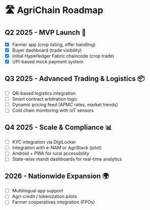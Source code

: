 # 🛣️ AgriChain Roadmap

## Q2 2025 - MVP Launch 🚀
- [x] Farmer app (crop listing, offer handling)
- [x] Buyer dashboard (trade visibility)
- [x] Initial Hyperledger Fabric chaincode (crop trade)
- [x] UPI-based mock payment system

## Q3 2025 - Advanced Trading & Logistics 📦
- [ ] QR-based logistics integration
- [ ] Smart contract arbitration logic
- [ ] Dynamic pricing feed (APMC rates, market trends)
- [ ] Cold chain monitoring with IoT sensors

## Q4 2025 - Scale & Compliance 📊
- [ ] KYC integration via DigiLocker
- [ ] Integration with e-NAM or AgriStack (pilot)
- [ ] Android + PWA for rural accessibility
- [ ] State-wise mandi dashboards for real-time analytics

## 2026 - Nationwide Expansion 🌍
- [ ] Multilingual app support
- [ ] Agri-credit / tokenization pilots
- [ ] Farmer cooperatives integration (FPOs)
